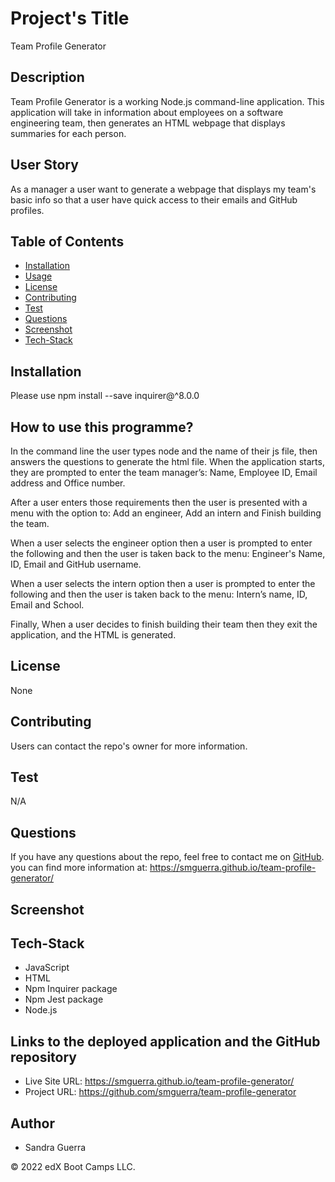 # Project's Title


Team Profile Generator


## Description 


Team Profile Generator is a working Node.js command-line application. This application will take in information about employees on a software engineering team, then generates an HTML webpage that displays summaries for each person. 


## User Story

As a manager a user want to generate a webpage that displays my team's basic info so that a user have quick access to their emails and GitHub profiles.


## Table of Contents 

* [Installation](#installation) 
* [Usage](#usage) 
* [License](#license)
* [Contributing](#contributing)
* [Test](#test)
* [Questions](#questions)
* [Screenshot](#screenshot)
* [Tech-Stack](#tech-stack)

    
## Installation


Please use npm install --save inquirer@^8.0.0


## How to use this programme?


In the command line the user types node and the name of their js file, then answers the questions to generate the html file. When the application starts, they are prompted to enter the team manager’s: Name, Employee ID, Email address and Office number.

After a user enters those requirements then the user is presented with a menu with the option to: Add an engineer, Add an intern and Finish building the team.

When a user selects the engineer option then a user is prompted to enter the following and then the user is taken back to the menu: Engineer's Name, ID, Email and GitHub username.

When a user selects the intern option then a user is prompted to enter the following and then the user is taken back to the menu: Intern’s name, ID, Email and School.

Finally, When a user decides to finish building their team then they exit the application, and the HTML is generated.


## License 


None


## Contributing


Users can contact the repo's owner for more information.


## Test

N/A


## Questions
    
If you have any questions about the repo, feel free to contact me on [GitHub](https://github.com/smguerra). you can find more information at: https://smguerra.github.io/team-profile-generator/

## Screenshot


## Tech-Stack

- JavaScript 
- HTML
- Npm Inquirer package
- Npm Jest package
- Node.js


## Links to the deployed application and the GitHub repository


- Live Site URL: https://smguerra.github.io/team-profile-generator/
- Project URL: https://github.com/smguerra/team-profile-generator


## Author

- Sandra Guerra

© 2022 edX Boot Camps LLC. 